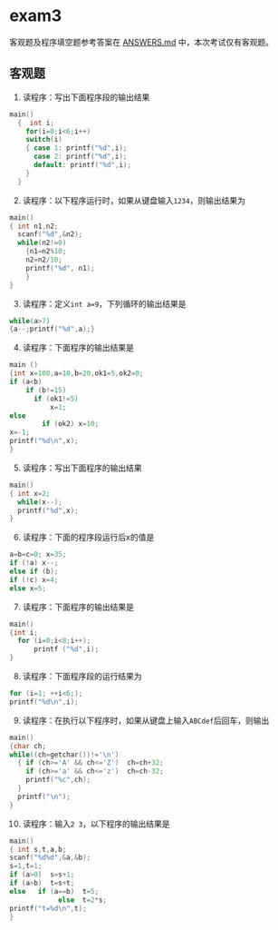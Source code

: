 # exam3

客观题及程序填空题参考答案在 [ANSWERS.md](ANSWERS.md) 中，本次考试仅有客观题。

## 客观题

1. 读程序：写出下面程序段的输出结果
```C++
main()  
  {  int i;  
    for(i=0;i<6;i++)  
    switch(i)  
    { case 1: printf("%d",i);  
      case 2: printf("%d",i);  
      default: printf("%d",i);  
    }  
  }  
```

2. 读程序：以下程序运行时，如果从键盘输入`1234`，则输出结果为
```C++
main()
{ int n1,n2;
  scanf("%d",&n2);
  while(n2!=0)
    {n1=n2%10;
    n2=n2/10;
    printf("%d", n1);
    }
}
```

3. 读程序：定义`int a=9`，下列循环的输出结果是
```C++
while(a>7)
{a--;printf("%d",a);}
```

4. 读程序：下面程序的输出结果是
```C++
main ()
{int x=100,a=10,b=20,ok1=5,ok2=0;
if (a<b)
    if (b!=15)
      if (ok1!=5)
          x=1;
else
        if (ok2) x=10;
x=-1;
printf("%d\n",x);
}
```

5. 读程序：写出下面程序的输出结果
```C++
main()
{ int x=2;
  while(x--);
  printf("%d",x);
}
```

6. 读程序：下面的程序段运行后x的值是
```C++
a=b=c=0; x=35;
if (!a) x--;
else if (b);
if (!c) x=4;
else x=5;
```

7. 读程序：下面程序的输出结果是
```C++
main() 
{int i;
  for (i=0;i<8;i++);
      printf ("%d",i);
}
```

8. 读程序：下面程序段的运行结果为
```C++
for (i=1; ++i<6;);
printf("%d\n",i);
```

9. 读程序：在执行以下程序时，如果从键盘上输入`ABCdef`后回车，则输出
```C++
main()
{char ch;
while((ch=getchar())!='\n')
  { if (ch>='A' && ch<='Z')  ch=ch+32;
    if (ch>='a' && ch<='z')  ch=ch-32;
    printf("%c",ch);
  }
  printf("\n");
}
```

10. 读程序：输入`2 3`，以下程序的输出结果是
```C++
main()
{ int s,t,a,b;
scanf("%d%d",&a,&b);
s=1,t=1;
if (a>0)  s=s+1;
if (a>b)  t=s+t;
else   if (a==b)  t=5;
            else  t=2*s;
printf("t=%d\n",t);
}
```